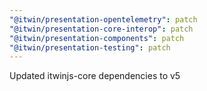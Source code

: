 ```yaml
---
"@itwin/presentation-opentelemetry": patch
"@itwin/presentation-core-interop": patch
"@itwin/presentation-components": patch
"@itwin/presentation-testing": patch
---
```


Updated itwinjs-core dependencies to v5

